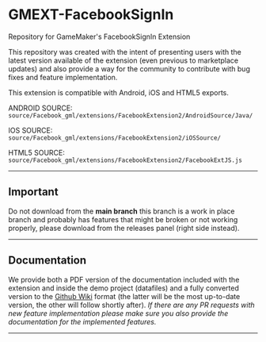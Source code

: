 # GMEXT-FacebookSignIn
Repository for GameMaker's FacebookSignIn Extension

This repository was created with the intent of presenting users with the latest version available of the extension (even previous to marketplace updates) and also provide a way for the community to contribute with bug fixes and feature implementation.

This extension is compatible with Android, iOS and HTML5 exports.

ANDROID SOURCE: `source/Facebook_gml/extensions/FacebookExtension2/AndroidSource/Java/`

IOS SOURCE: `source/Facebook_gml/extensions/FacebookExtension2/iOSSource/`

HTML5 SOURCE: `source/Facebook_gml/extensions/FacebookExtension2/FacebookExtJS.js`

---

## Important

Do not download from the **main branch** this branch is a work in place branch and probably has features that might be broken or not working properly, please download from the releases panel (right side instead).

---

## Documentation

We provide both a PDF version of the documentation included with the extension and inside the demo project (datafiles) and a fully converted version to the [Github Wiki](../../wiki) format (the latter will be the most up-to-date version, the other will follow shortly after). *If there are any PR requests with new feature implementation please make sure you also provide the documentation for the implemented features.*

---
